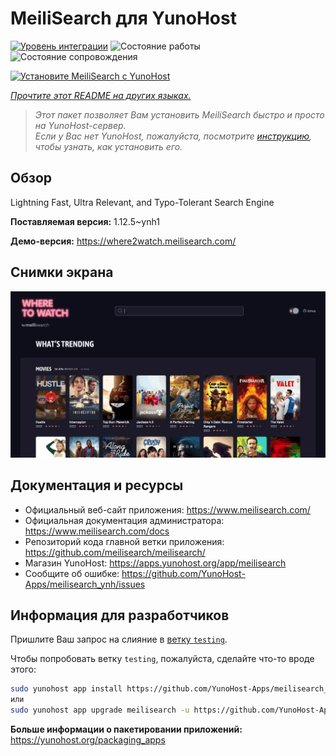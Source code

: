 <!--
Важно: этот README был автоматически сгенерирован <https://github.com/YunoHost/apps/tree/master/tools/readme_generator>
Он НЕ ДОЛЖЕН редактироваться вручную.
-->

# MeiliSearch для YunoHost

[![Уровень интеграции](https://apps.yunohost.org/badge/integration/meilisearch)](https://ci-apps.yunohost.org/ci/apps/meilisearch/)
![Состояние работы](https://apps.yunohost.org/badge/state/meilisearch)
![Состояние сопровождения](https://apps.yunohost.org/badge/maintained/meilisearch)

[![Установите MeiliSearch с YunoHost](https://install-app.yunohost.org/install-with-yunohost.svg)](https://install-app.yunohost.org/?app=meilisearch)

*[Прочтите этот README на других языках.](./ALL_README.md)*

> *Этот пакет позволяет Вам установить MeiliSearch быстро и просто на YunoHost-сервер.*  
> *Если у Вас нет YunoHost, пожалуйста, посмотрите [инструкцию](https://yunohost.org/install), чтобы узнать, как установить его.*

## Обзор

Lightning Fast, Ultra Relevant, and Typo-Tolerant Search Engine


**Поставляемая версия:** 1.12.5~ynh1

**Демо-версия:** <https://where2watch.meilisearch.com/>

## Снимки экрана

![Снимок экрана MeiliSearch](./doc/screenshots/meilisearch.png)

## Документация и ресурсы

- Официальный веб-сайт приложения: <https://www.meilisearch.com/>
- Официальная документация администратора: <https://www.meilisearch.com/docs>
- Репозиторий кода главной ветки приложения: <https://github.com/meilisearch/meilisearch/>
- Магазин YunoHost: <https://apps.yunohost.org/app/meilisearch>
- Сообщите об ошибке: <https://github.com/YunoHost-Apps/meilisearch_ynh/issues>

## Информация для разработчиков

Пришлите Ваш запрос на слияние в [ветку `testing`](https://github.com/YunoHost-Apps/meilisearch_ynh/tree/testing).

Чтобы попробовать ветку `testing`, пожалуйста, сделайте что-то вроде этого:

```bash
sudo yunohost app install https://github.com/YunoHost-Apps/meilisearch_ynh/tree/testing --debug
или
sudo yunohost app upgrade meilisearch -u https://github.com/YunoHost-Apps/meilisearch_ynh/tree/testing --debug
```

**Больше информации о пакетировании приложений:** <https://yunohost.org/packaging_apps>
